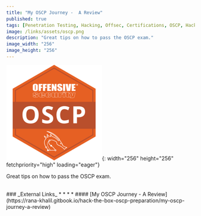 ```yaml
---
title: "My OSCP Journey -  A Review"
published: true
tags: [Penetration Testing, Hacking, Offsec, Certifications, OSCP, Hack the Box]
image: /links/assets/oscp.png
description: "Great tips on how to pass the OSCP exam."
image_width: "256"
image_height: "256"
---
```


![](/links/assets/oscp.png){: width="256" height="256" fetchpriority="high" loading="eager"}

Great tips on how to pass the OSCP exam.

<br>
### _External Links_
* * *
* #### [My OSCP Journey - A Review](https://rana-khalil.gitbook.io/hack-the-box-oscp-preparation/my-oscp-journey-a-review)
